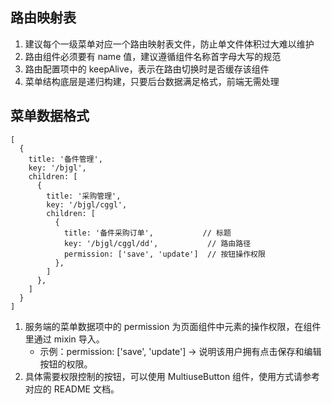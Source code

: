 ## 路由映射表

1. 建议每个一级菜单对应一个路由映射表文件，防止单文件体积过大难以维护
2. 路由组件必须要有 name 值，建议遵循组件名称首字母大写的规范
3. 路由配置项中的 keepAlive，表示在路由切换时是否缓存该组件
4. 菜单结构底层是递归构建，只要后台数据满足格式，前端无需处理

## 菜单数据格式

```
[
  {
    title: '备件管理',
    key: '/bjgl',
    children: [
      {
        title: '采购管理',
        key: '/bjgl/cggl',
        children: [
          {
            title: '备件采购订单',           // 标题
            key: '/bjgl/cggl/dd',           // 路由路径
            permission: ['save', 'update']  // 按钮操作权限
          },
        ]
      },
    ]
  }
]
```

1. 服务端的菜单数据项中的 permission 为页面组件中元素的操作权限，在组件里通过 mixin 导入。
   - 示例：permission: ['save', 'update'] -> 说明该用户拥有点击保存和编辑按钮的权限。
2. 具体需要权限控制的按钮，可以使用 MultiuseButton 组件，使用方式请参考对应的 README 文档。
